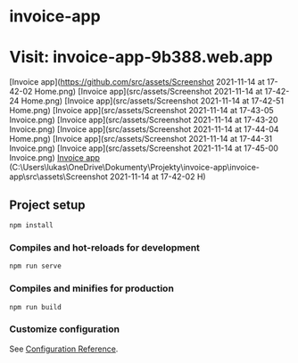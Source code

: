 # invoice-app

# Visit: invoice-app-9b388.web.app

[Invoice app](https://github.com/src/assets/Screenshot 2021-11-14 at 17-42-02 Home.png)
[Invoice app](src/assets/Screenshot 2021-11-14 at 17-42-24 Home.png)
[Invoice app](src/assets/Screenshot 2021-11-14 at 17-42-51 Home.png)
[Invoice app](src/assets/Screenshot 2021-11-14 at 17-43-05 Invoice.png)
[Invoice app](src/assets/Screenshot 2021-11-14 at 17-43-20 Invoice.png)
[Invoice app](src/assets/Screenshot 2021-11-14 at 17-44-04 Home.png)
[Invoice app](src/assets/Screenshot 2021-11-14 at 17-44-31 Invoice.png)
[Invoice app](src/assets/Screenshot 2021-11-14 at 17-45-00 Invoice.png)
[Invoice app](https://github.com/bujdoluk/invoice-application/blob/master/src/assets/Screenshot%202021-11-14%20at%2017-45-14%20Home.png)
(C:\Users\lukas\OneDrive\Dokumenty\Projekty\invoice-app\invoice-app\src\assets\Screenshot 2021-11-14 at 17-42-02 H)

## Project setup
```
npm install
```

### Compiles and hot-reloads for development
```
npm run serve
```

### Compiles and minifies for production
```
npm run build
```

### Customize configuration
See [Configuration Reference](https://cli.vuejs.org/config/).
